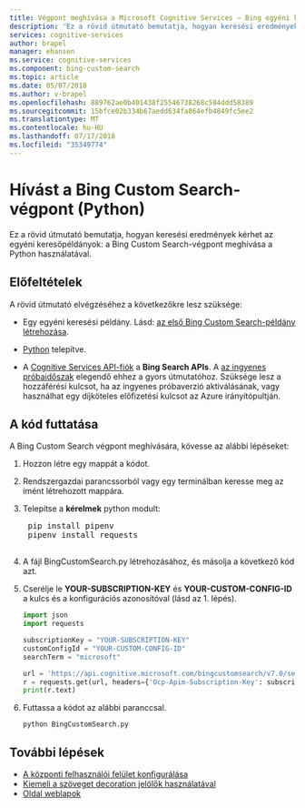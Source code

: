 ```yaml
---
title: Végpont meghívása a Microsoft Cognitive Services – Bing egyéni keresés – Python használatával
description: 'Ez a rövid útmutató bemutatja, hogyan keresési eredmények kérhet az egyéni keresőpéldányok: a Bing Custom Search-végpont meghívása a Python használatával.'
services: cognitive-services
author: brapel
manager: ehansen
ms.service: cognitive-services
ms.component: bing-custom-search
ms.topic: article
ms.date: 05/07/2018
ms.author: v-brapel
ms.openlocfilehash: 889762ae0b401438f25546738268c584ddd58389
ms.sourcegitcommit: 15bfce02b334b67aedd634fa864efb4849fc5ee2
ms.translationtype: MT
ms.contentlocale: hu-HU
ms.lasthandoff: 07/17/2018
ms.locfileid: "35349774"
---
```

# <a name="call-bing-custom-search-endpoint-python"></a>Hívást a Bing Custom Search-végpont (Python)

Ez a rövid útmutató bemutatja, hogyan keresési eredmények kérhet az egyéni keresőpéldányok: a Bing Custom Search-végpont meghívása a Python használatával. 

## <a name="prerequisites"></a>Előfeltételek
A rövid útmutató elvégzéséhez a következőkre lesz szüksége:

- Egy egyéni keresési példány. Lásd: [az első Bing Custom Search-példány létrehozása](quick-start.md).

-  [Python](https://www.python.org/) telepítve.

- A [Cognitive Services API-fiók](https://docs.microsoft.com/azure/cognitive-services/cognitive-services-apis-create-account) a **Bing Search APIs**. A [az ingyenes próbaidőszak](https://azure.microsoft.com/try/cognitive-services/?api=bing-custom-search) elegendő ehhez a gyors útmutatóhoz. Szüksége lesz a hozzáférési kulcsot, ha az ingyenes próbaverzió aktiválásának, vagy használhat egy díjköteles előfizetési kulcsot az Azure irányítópultján. 

## <a name="run-the-code"></a>A kód futtatása

A Bing Custom Search végpont meghívására, kövesse az alábbi lépéseket:

1. Hozzon létre egy mappát a kódot.
2. Rendszergazdai parancssorból vagy egy terminálban keresse meg az imént létrehozott mappára.
3. Telepítse a **kérelmek** python modult:
    <pre>
    pip install pipenv
    pipenv install requests
    </pre>
7. A fájl BingCustomSearch.py létrehozásához, és másolja a következő kód azt.
8. Cserélje le **YOUR-SUBSCRIPTION-KEY** és **YOUR-CUSTOM-CONFIG-ID** a kulcs és a konfigurációs azonosítóval (lásd az 1. lépés).

    ``` Python
    import json
    import requests
    
    subscriptionKey = "YOUR-SUBSCRIPTION-KEY"
    customConfigId = "YOUR-CUSTOM-CONFIG-ID"
    searchTerm = "microsoft"
    
    url = 'https://api.cognitive.microsoft.com/bingcustomsearch/v7.0/search?q=' + searchTerm + '&customconfig=' + customConfigId
    r = requests.get(url, headers={'Ocp-Apim-Subscription-Key': subscriptionKey})
    print(r.text)
    ```
9. Futtassa a kódot az alábbi paranccsal.
    ```
    python BingCustomSearch.py
    ```

## <a name="next-steps"></a>További lépések
- [A központi felhasználói felület konfigurálása](./hosted-ui.md)
- [Kiemeli a szöveget decoration jelölők használatával](./hit-highlighting.md)
- [Oldal weblapok](./page-webpages.md)